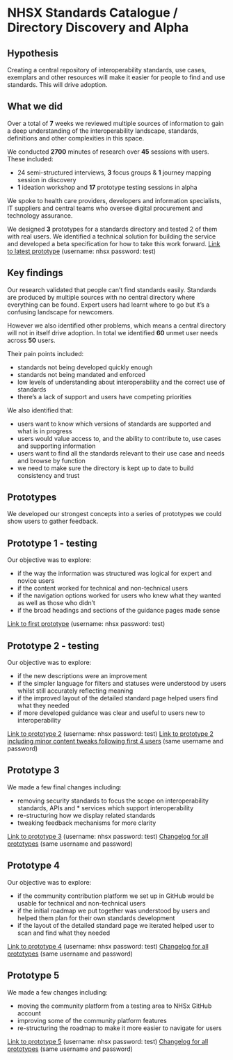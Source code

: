 # NHSX Standards Catalogue / Directory Discovery and Alpha

## Hypothesis
Creating a central repository of interoperability standards, use cases, exemplars and other resources will make it easier for people to find and use standards. This will drive adoption.

## What we did
Over a total of **7** weeks we reviewed multiple sources of information to gain a deep understanding of the  interoperability landscape, standards, definitions and other complexities in this space.

We conducted **2700** minutes of research over **45** sessions with users. These included:
* 24 semi-structured interviews, **3** focus groups & **1** journey mapping session in discovery
* **1** ideation workshop and **17** prototype testing sessions in alpha

We spoke to health care providers, developers and information specialists, IT suppliers and central teams who oversee digital procurement and technology assurance.

We designed **3** prototypes for a standards directory and tested 2 of them with real users. We identified a technical solution for building the service and developed a beta specification for how to take this work forward. [Link to latest prototype](https://nhs-standards-registry.herokuapp.com/v4/home) (username: nhsx password: test)

## Key findings
Our research validated that people can’t find standards easily. Standards are produced by multiple sources with no central directory where everything can be found. Expert users had learnt where to go but it’s a confusing landscape for newcomers.

However we also identified other problems, which means a central directory will not in itself drive adoption. In total we identified **60** unmet user needs across **50** users.

Their pain points included:
* standards not being developed quickly enough
* standards not being mandated and enforced
* low levels of understanding about interoperability and the correct use of standards
* there’s a lack of support and users have competing priorities

We also identified that:
* users want to know which versions of standards are supported and what is in progress
* users would value access to, and the ability to contribute to, use cases and supporting information
* users want to find all the standards relevant to their use case and needs and browse by function
* we need to make sure the directory is kept up to date to build consistency and trust
## Prototypes
We developed our strongest concepts into a series of prototypes we could show users to gather feedback.
## Prototype 1 - testing
Our objective was to explore:
* if the way the information was structured was logical for expert and novice users
* if the content worked for technical and non-technical users
* if the navigation options worked for users who knew what they wanted as well as those who didn’t
* if the broad headings and sections of the guidance pages made sense

[Link to first prototype](https://nhs-standards-registry.herokuapp.com/v1/home) (username: nhsx password: test)

## Prototype 2 - testing
Our objective was to explore:
* if the new descriptions were an improvement 
* if the simpler language for filters and statuses were understood by users whilst still accurately reflecting meaning
* if the improved layout of the detailed standard page helped users find what they needed
* if more developed guidance was clear and useful to users new to interoperability

[Link to prototype 2](https://nhs-standards-registry.herokuapp.com/v2/home) (username: nhsx password: test)
[Link to prototype 2 including minor content tweaks following first 4 users](https://nhs-standards-registry.herokuapp.com/v3/home) (same username and password)

## Prototype 3
We made a few final changes including:
* removing security standards to focus the scope on interoperability standards, APIs and * services which support interoperability
* re-structuring how we display related standards
* tweaking feedback mechanisms for more clarity

[Link to prototype 3](https://nhs-standards-registry.herokuapp.com/v4/home) (username: nhsx password: test)
[Changelog for all prototypes](https://nhs-standards-registry.herokuapp.com/) (same username and password)

## Prototype 4
Our objective was to explore:
* if the community contribution platform we set up in GitHub would be usable for technical and non-technical users
* if the initial roadmap we put together was understood by users and helped them plan for their own standards development
* if the layout of the detailed standard page we iterated helped user to scan and find what they needed

[Link to prototype 4](https://nhs-standards-registry.herokuapp.com/v5/home) (username: nhsx password: test)
[Changelog for all prototypes](https://nhs-standards-registry.herokuapp.com/) (same username and password)

## Prototype 5
We made a few changes including:
* moving the community platform from a testing area to NHSx GitHub account
* improving some of the community platform features
* re-structuring the roadmap to make it more easier to navigate for users

[Link to prototype 5](https://nhs-standards-registry.herokuapp.com/v6/home) (username: nhsx password: test)
[Changelog for all prototypes](https://nhs-standards-registry.herokuapp.com/) (same username and password)
